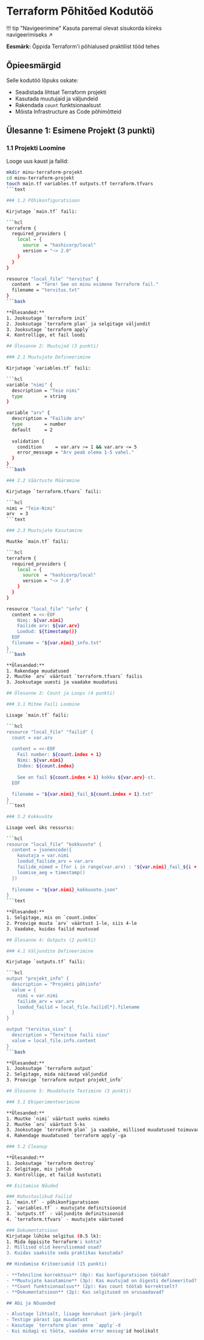 # Terraform Põhitõed Kodutöö

!!! tip "Navigeerimine"
    Kasuta paremal olevat sisukorda kiireks navigeerimiseks ↗️

**Eesmärk:** Õppida Terraform'i põhialused praktilist tööd tehes

## Õpieesmärgid

Selle kodutöö lõpuks oskate:
- Seadistada lihtsat Terraform projekti
- Kasutada muutujaid ja väljundeid
- Rakendada `count` funktsionaalsust
- Mõista Infrastructure as Code põhimõtteid

## Ülesanne 1: Esimene Projekt (3 punkti)

### 1.1 Projekti Loomine

Looge uus kaust ja failid:

```bash
mkdir minu-terraform-projekt
cd minu-terraform-projekt
touch main.tf variables.tf outputs.tf terraform.tfvars
```text

### 1.2 Põhikonfiguratsioon

Kirjutage `main.tf` faili:

```hcl
terraform {
  required_providers {
    local = {
      source  = "hashicorp/local"
      version = "~> 2.0"
    }
  }
}

resource "local_file" "tervitus" {
  content  = "Tere! See on minu esimene Terraform fail."
  filename = "tervitus.txt"
}
```bash

**Ülesanded:**
1. Jooksutage `terraform init`
2. Jooksutage `terraform plan` ja selgitage väljundit
3. Jooksutage `terraform apply`
4. Kontrollige, et fail loodi

## Ülesanne 2: Muutujad (3 punkti)

### 2.1 Muutujate Defineerimine

Kirjutage `variables.tf` faili:

```hcl
variable "nimi" {
  description = "Teie nimi"
  type        = string
}

variable "arv" {
  description = "Failide arv"
  type        = number
  default     = 2
  
  validation {
    condition     = var.arv >= 1 && var.arv <= 5
    error_message = "Arv peab olema 1-5 vahel."
  }
}
```bash

### 2.2 Väärtuste Määramine

Kirjutage `terraform.tfvars` faili:

```hcl
nimi = "Teie-Nimi"
arv  = 3
```text

### 2.3 Muutujate Kasutamine

Muutke `main.tf` faili:

```hcl
terraform {
  required_providers {
    local = {
      source  = "hashicorp/local"
      version = "~> 2.0"
    }
  }
}

resource "local_file" "info" {
  content = <<-EOF
    Nimi: ${var.nimi}
    Failide arv: ${var.arv}
    Loodud: ${timestamp()}
  EOF
  filename = "${var.nimi}_info.txt"
}
```bash

**Ülesanded:**
1. Rakendage muudatused
2. Muutke `arv` väärtust `terraform.tfvars` failis
3. Jooksutage uuesti ja vaadake muudatusi

## Ülesanne 3: Count ja Loops (4 punkti)

### 3.1 Mitme Faili Loomine

Lisage `main.tf` faili:

```hcl
resource "local_file" "failid" {
  count = var.arv
  
  content = <<-EOF
    Fail number: ${count.index + 1}
    Nimi: ${var.nimi}
    Index: ${count.index}
    
    See on fail ${count.index + 1} kokku ${var.arv}-st.
  EOF
  
  filename = "${var.nimi}_fail_${count.index + 1}.txt"
}
```text

### 3.2 Kokkuvõte

Lisage veel üks ressurss:

```hcl
resource "local_file" "kokkuvote" {
  content = jsonencode({
    kasutaja = var.nimi
    loodud_failide_arv = var.arv
    failide_nimed = [for i in range(var.arv) : "${var.nimi}_fail_${i + 1}.txt"]
    loomise_aeg = timestamp()
  })
  
  filename = "${var.nimi}_kokkuvote.json"
}
```text

**Ülesanded:**
1. Selgitage, mis on `count.index`
2. Proovige muuta `arv` väärtust 1-le, siis 4-le
3. Vaadake, kuidas failid muutuvad

## Ülesanne 4: Outputs (2 punkti)

### 4.1 Väljundite Defineerimine

Kirjutage `outputs.tf` faili:

```hcl
output "projekt_info" {
  description = "Projekti põhiinfo"
  value = {
    nimi = var.nimi
    failide_arv = var.arv
    loodud_failid = local_file.failid[*].filename
  }
}

output "tervitus_sisu" {
  description = "Tervituse faili sisu"
  value = local_file.info.content
}
```bash

**Ülesanded:**
1. Jooksutage `terraform output`
2. Selgitage, mida näitavad väljundid
3. Proovige `terraform output projekt_info`

## Ülesanne 5: Muudatuste Testimine (3 punkti)

### 5.1 Eksperimenteerimine

**Ülesanded:**
1. Muutke `nimi` väärtust uueks nimeks
2. Muutke `arv` väärtust 5-ks
3. Jooksutage `terraform plan` ja vaadake, millised muudatused toimuvad
4. Rakendage muudatused `terraform apply`-ga

### 5.2 Cleanup

**Ülesanded:**
1. Jooksutage `terraform destroy`
2. Selgitage, mis juhtub
3. Kontrollige, et failid kustutati

## Esitamise Nõuded

### Kohustuslikud Failid
1. `main.tf` - põhikonfiguratsioon
2. `variables.tf` - muutujate definitsioonid
3. `outputs.tf` - väljundite definitsioonid
4. `terraform.tfvars` - muutujate väärtused

### Dokumentatsioon
Kirjutage lühike selgitus (0.5 lk):
1. Mida õppisite Terraform'i kohta?
2. Millised olid keerulisemad osad?
3. Kuidas saaksite seda praktikas kasutada?

## Hindamise Kriteeriumid (15 punkti)

- **Tehniline korrektsus** (8p): Kas konfiguratsioon töötab?
- **Muutujate kasutamine** (3p): Kas muutujad on õigesti defineeritud?
- **Count funktsionaalsus** (2p): Kas count töötab korrektselt?
- **Dokumentatsioon** (2p): Kas selgitused on arusaadavad?

## Abi ja Nõuanded

- Alustage lihtsalt, lisage keerukust järk-järgult
- Testige pärast iga muudatust
- Kasutage `terraform plan` enne `apply`-d
- Kui midagi ei tööta, vaadake error messag'id hoolikalt
